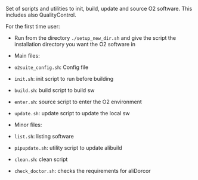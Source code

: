 Set of scripts and utilities to init, build, update and source O2 software.
This includes also QualityControl.

For the first time user:
- Run from the directory `./setup_new_dir.sh`
  and give the script the installation directory you want the O2 software in

- Main files:
 - `o2suite_config.sh`: Config file
 - `init.sh`: init script to run before building
 - `build.sh`: build script to build sw
 - `enter.sh`: source script to enter the O2 environment
 - `update.sh`: update script to update the local sw
- Minor files:
 - `list.sh`: listing software
 - `pipupdate.sh`: utility script to update alibuild
 - `clean.sh`: clean script
 - `check_doctor.sh`: checks the requirements for aliDorcor

